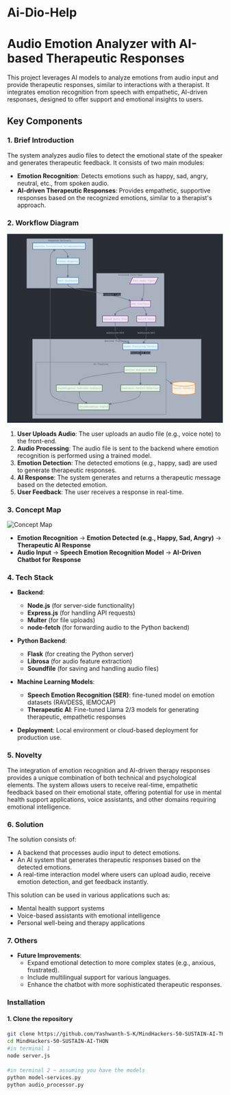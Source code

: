 # Ai-Dio-Help
# Audio Emotion Analyzer with AI-based Therapeutic Responses

This project leverages AI models to analyze emotions from audio input and provide therapeutic responses, similar to interactions with a therapist. It integrates emotion recognition from speech with empathetic, AI-driven responses, designed to offer support and emotional insights to users.

## Key Components

### 1. **Brief Introduction**
The system analyzes audio files to detect the emotional state of the speaker and generates therapeutic feedback. It consists of two main modules:
- **Emotion Recognition**: Detects emotions such as happy, sad, angry, neutral, etc., from spoken audio.
- **AI-driven Therapeutic Responses**: Provides empathetic, supportive responses based on the recognized emotions, similar to a therapist's approach.

### 2. **Workflow Diagram**

![Workflow Diagram](./assets/workflow_diagram.png)

1. **User Uploads Audio**: The user uploads an audio file (e.g., voice note) to the front-end.
2. **Audio Processing**: The audio file is sent to the backend where emotion recognition is performed using a trained model.
3. **Emotion Detection**: The detected emotions (e.g., happy, sad) are used to generate therapeutic responses.
4. **AI Response**: The system generates and returns a therapeutic message based on the detected emotion.
5. **User Feedback**: The user receives a response in real-time.

### 3. **Concept Map**

![Concept Map](./assets/concept_map.png)

- **Emotion Recognition** -> **Emotion Detected (e.g., Happy, Sad, Angry)** -> **Therapeutic AI Response**
- **Audio Input** -> **Speech Emotion Recognition Model** -> **AI-Driven Chatbot for Response**

### 4. **Tech Stack**
- **Backend**: 
  - **Node.js** (for server-side functionality)
  - **Express.js** (for handling API requests)
  - **Multer** (for file uploads)
  - **node-fetch** (for forwarding audio to the Python backend)
  
- **Python Backend**: 
  - **Flask** (for creating the Python server)
  - **Librosa** (for audio feature extraction)
  - **Soundfile** (for saving and handling audio files)
  
- **Machine Learning Models**:
  - **Speech Emotion Recognition (SER)**: fine-tuned model on emotion datasets (RAVDESS, IEMOCAP)
  - **Therapeutic AI**: Fine-tuned Llama 2/3 models for generating therapeutic, empathetic responses

- **Deployment**: Local environment or cloud-based deployment for production use.

### 5. **Novelty**
The integration of emotion recognition and AI-driven therapy responses provides a unique combination of both technical and psychological elements. The system allows users to receive real-time, empathetic feedback based on their emotional state, offering potential for use in mental health support applications, voice assistants, and other domains requiring emotional intelligence.

### 6. **Solution**
The solution consists of:
- A backend that processes audio input to detect emotions.
- An AI system that generates therapeutic responses based on the detected emotions.
- A real-time interaction model where users can upload audio, receive emotion detection, and get feedback instantly.

This solution can be used in various applications such as:
- Mental health support systems
- Voice-based assistants with emotional intelligence
- Personal well-being and therapy applications

### 7. **Others**

- **Future Improvements**:
  - Expand emotional detection to more complex states (e.g., anxious, frustrated).
  - Include multilingual support for various languages.
  - Enhance the chatbot with more sophisticated therapeutic responses.

### Installation

#### 1. Clone the repository

```bash
git clone https://github.com/Yashwanth-S-K/MindHackers-50-SUSTAIN-AI-THON.git
cd MindHackers-50-SUSTAIN-AI-THON
#in terminal 1
node server.js 

#in terminal 2 ~ assuming you have the models
python model-services.py
python audio_processor.py

